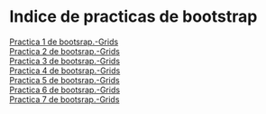# Indice de practicas de bootstrap
<a href="https://SebShimizu.github.io/Practica1.html">Practica 1 de bootsrap.-Grids</a><br>
<a href="https://SebShimizu.github.io/Practica02.html">Practica 2 de bootsrap.-Grids</a><br>
<a href="https://SebShimizu.github.io/practica1bootstrap.html">Practica 3 de bootsrap.-Grids</a><br>
<a href="https://SebShimizu.github.io/Practica004.html">Practica 4 de bootsrap.-Grids</a><br>
<a href="https://SebShimizu.github.io/practica1bootstrap.html">Practica 5 de bootsrap.-Grids</a><br>
<a href="https://SebShimizu.github.io/practica1bootstrap.html">Practica 6 de bootsrap.-Grids</a><br>
<a href="https://SebShimizu.github.io/practica1bootstrap.html">Practica 7 de bootsrap.-Grids</a><br>
